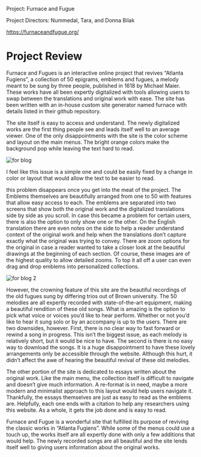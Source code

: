 Project: Furnace and Fugue

Project Directors: Nummedal, Tara, and Donna Bilak

https://furnaceandfugue.org/

# Project Review
Furnace and Fugues is an interactive online project that revives “Atlanta Fugiens”, a collection of 50 epigrams, emblems and fugues, a melody meant to be sung by three people, published in 1618 by Michael Maier.  These works have all been expertly digitalized with tools allowing users to swap between the translations and original work with ease.  The 
site has been written with an in-house custom site generator named furnace with details listed in their github repository.   

The site itself is easy to access and understand.  The newly digitalized works are the first thing people see and leads itself well to an average viewer.  One of the only disappointments with the site is the color scheme and layout on the main menus.  The bright orange colors make the background pop while leaving the text hard to read.

![for blog](https://user-images.githubusercontent.com/78226473/107837083-4f0c4880-6d6d-11eb-935e-69d9280d0499.png)

I feel like this issue is a simple one and could be easily fixed by a change in color or layout that would allow the text to be easier to read.

	
this problem disappears once you get into the meat of the project.  The Emblems themselves are beautifully arranged from one to 50 with features that allow easy access to each.  The emblems are separated into two screens that show both the original work and the digitalized translations side by side as you scroll.  In case this became a problem for certain users, there is also the option to only show one or the other.  On the English translation there are even notes on the side to help a reader understand context of the original work and help when the translations don’t capture exactly what the original was trying to convey.  There are zoom options for the original in case a reader wanted to take a closer look at the beautiful drawings at the beginning of each section.  Of course, these images are of the highest quality to allow detailed zooms.  To top it all off a user can even drag and drop emblems into personalized collections. 

![for blog 2](https://user-images.githubusercontent.com/78226473/107837306-48ca9c00-6d6e-11eb-8f2f-c53c4dbb62b9.png)
	 
 However, the crowning feature of this site are the beautiful recordings of the old fugues sung by differing trios out of Brown university.   The 50 melodies are all expertly recorded with state-of-the-art equipment, making a beautiful rendition of these old songs.   What is amazing is the option to pick what voice or voices you’d like to hear perform.  Whether or not you’d like to hear it sung solo or by an accompany is up to the users.  There are two downsides, however.  First, there is no clear way to fast forward or rewind a song in progress.  This isn’t the biggest issue, as each melody is relatively short, but it would be nice to have.  The second is there is no easy way to download the songs.  It is a huge disappointment to have these lovely arrangements only be accessible through the website.   Although this hurt, it didn’t affect the awe of hearing the beautiful revival of these old melodies.  
	
The other portion of the site is dedicated to essays written about the original work.  Like the main menu, the collection itself is difficult to navigate and doesn’t give much information.  A re-format is in need, maybe a more modern and minimalist approach to this layout would help users navigate it.  Thankfully, the essays themselves are just as easy to read as the emblems are.  Helpfully, each one ends with a citation to help any researchers using this website.  As a whole, it gets the job done and is easy to read.

Furnace and Fugue is a wonderful site that fulfilled its purpose of reviving the classic works in “Atlanta Fugiens”.  While some of the menus could use a touch up, the works itself are all expertly done with only a few additions that would help.  The newly recorded songs are all beautiful and the site lends itself well to giving users information about the original works.  
